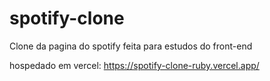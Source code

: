 # spotify-clone
Clone da pagina do spotify feita para estudos do front-end

hospedado em vercel: https://spotify-clone-ruby.vercel.app/
